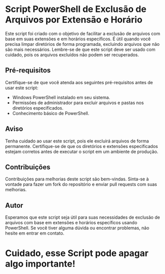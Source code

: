 # Script PowerShell de Exclusão de Arquivos por Extensão e Horário
Este script foi criado com o objetivo de facilitar a exclusão de arquivos com base em suas extensões e em horários específicos. É útil quando você precisa limpar diretórios de forma programada, excluindo arquivos que não são mais necessários. Lembre-se de que este script deve ser usado com cuidado, pois os arquivos excluídos não podem ser recuperados.

## Pré-requisitos
Certifique-se de que você atenda aos seguintes pré-requisitos antes de usar este script:

* Windows PowerShell instalado em seu sistema.
* Permissões de administrador para excluir arquivos e pastas nos diretórios especificados.
* Conhecimento básico de PowerShell.

## Aviso
Tenha cuidado ao usar este script, pois ele excluirá arquivos de forma permanente. Certifique-se de que os diretórios e extensões especificados estejam corretos antes de executar o script em um ambiente de produção.

## Contribuições
Contribuições para melhorias deste script são bem-vindas. Sinta-se à vontade para fazer um fork do repositório e enviar pull requests com suas melhorias.

## Autor
Esperamos que este script seja útil para suas necessidades de exclusão de arquivos com base em extensões e horários específicos usando PowerShell. Se você tiver alguma dúvida ou encontrar problemas, não hesite em entrar em contato.

# Cuidado, esse Script pode apagar algo importante!
